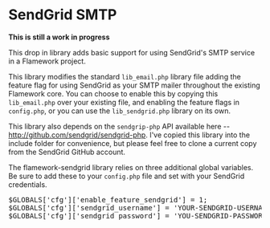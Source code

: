 SendGrid SMTP
===

**This is still a work in progress**

This drop in library adds basic support for using SendGrid's SMTP service in a Flamework project.

This library modifies the standard <code>lib_email.php</code> library file adding the feature flag for using SendGrid as your SMTP mailer throughout the existing Flamework core. You can choose to enable this by copying this <code>lib_email.php</code> over your existing file, and enabling the feature flags in <code>config.php</code>, or you can use the <code>lib_sendgrid.php</code> library on its own.

This library also depends on the <code>sendgrip-php</code> API available here -- http://github.com/sendgrid/sendgrid-php. I've copied this library into the include folder for convenience, but please feel free to clone a current copy from the SendGrid GitHub account.

The flamework-sendgrid library relies on three additional global variables. Be sure to add these to your <code>config.php</code> file and set with your SendGrid credentials.

<pre>$GLOBALS['cfg']['enable_feature_sendgrid'] = 1;
$GLOBALS['cfg']['sendgrid_username'] = 'YOUR-SENDGRID-USERNAME';
$GLOBALS['cfg']['sendgrid_password'] = 'YOU-SENDGRID-PASSWORD';</pre>
